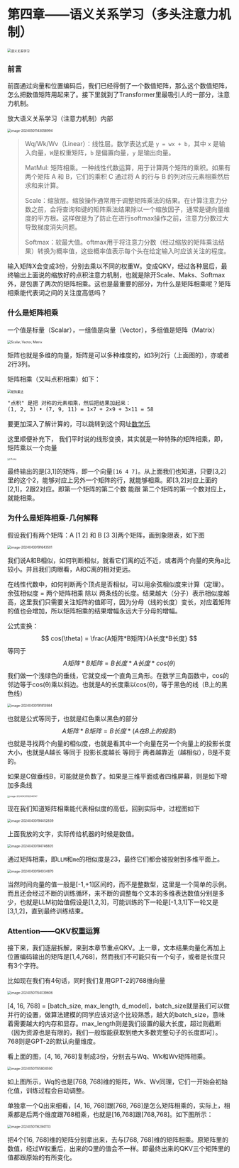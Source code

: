# 第四章——语义关系学习（多头注意力机制）

<img src="../assets/image-20240421212923027.png" alt="语义关系学习" style="zoom:50%;" />

### 前言

前面通过向量和位置编码后，我们已经得倒了一个数值矩阵，那么这个数值矩阵，怎么把数值矩阵用起来了。接下里就到了Transformer里最吸引人的一部分，注意力机制。

放大语义关系学习（注意力机制）内部

<img src="../assets/image-20240501143058994.png" alt="image-20240501143058994" style="zoom:50%;" />

> Wq/Wk/Wv（Linear）：线性层。数学表达式是 `y = wx + b`，其中 `x` 是输入向量，`W`是权重矩阵，`b` 是偏置向量，`y` 是输出向量。
>
> MatMul: 矩阵相乘。一种线性代数运算，用于计算两个矩阵的乘积。如果有两个矩阵 A 和 B，它们的乘积 C 通过将 A 的行与 B 的列对应元素相乘然后求和来计算。
>
> Scale：缩放层。缩放操作通常用于调整矩阵乘法的结果。在计算注意力分数之前，会将查询和键的矩阵乘法结果除以一个缩放因子，通常是键向量维度的平方根。这样做是为了防止在进行softmax操作之前，注意力分数过大导致梯度消失问题。
>
> Softmax：软最大值。oftmax用于将注意力分数（经过缩放的矩阵乘法结果）转换为概率值，这些概率值表示每个头在给定输入时应该关注的程度。

输入矩阵X会变成3份，分别去乘以不同的权重W。变成QKV，经过各种层后，最终输出上面说的缩放好的点积注意力机制，也就是除开Scale、Maks、Softmax外，是包裹了两次的矩阵相乘。这也是最重要的部分，为什么是矩阵相乘呢？矩阵相乘能代表词之间的关注度高低吗？



### 什么是矩阵相乘

一个值是标量（Scalar），一组值是向量（Vector），多组值是矩阵（Matrix）

<img src="../assets/scalar-vector-matrix.svg" alt="Scalar, Vector, Matrix" style="zoom:50%;" />

矩阵也就是多维的向量，矩阵是可以多种维度的，如3列2行（上面图的），亦或者2行3列。

矩阵相乘（又叫点积相乘）如下：

<img src="../assets/matrix-multiply-a.svg" alt="矩阵乘法" style="zoom:50%;" />

~~~markdown
"点积" 是把 对称的元素相乘，然后把结果加起来：
(1, 2, 3) • (7, 9, 11) = 1×7 + 2×9 + 3×11 = 58
~~~

要更加深入了解计算的，可以跳转到这个网址[数学乐](https://www.shuxuele.com/algebra/matrix-multiplying.html)

这里顺便补充下， 我们平时说的线形变换，其实就是一种特殊的矩阵相乘，即，矩阵乘以一个向量

<img src="../assets/419801703.png" alt="L15.png" style="zoom:30%;" />

最终输出的是[3,1]的矩阵，即一个向量`[16 4 7]`。从上面我们也知道，只要[3,2]里的这个2，能够对应上另外一个矩阵的行，就能够相乘。即[3,2]对应上面的[2,1]，2跟2对应。即第一个矩阵的第二个数 能跟 第二个矩阵的第一个数对应上，就能相乘。



### 为什么是矩阵相乘-几何解释

假设我们有两个矩阵：A [1 2] 和 B [3 3]两个矩阵，画到象限表，如下图

<img src="../assets/image-20240430191643501.png" alt="image-20240430191643501" style="zoom:50%;" />

我们说A和B相似，如何判断相似，就看它们离的近不近，或者两个向量的夹角a比较小。并且我们肉眼看，A和C离的相对更远。

在线性代数中，如何判断两个顶点是否相似，可以用余弦相似度来计算（定理）。余弦相似度 = 两个矩阵相乘 除以 两条线的长度。结果越大（分子）表示相似度越高，这里我们只需要关注矩阵的值即可，因为分母（线的长度）变长，对应着矩阵的值也会增加，所以矩阵相乘的结果增幅永远大于分母的增幅。

公式变换：
$$
cos(\theta) =  \frac{A矩阵*B矩阵}{A长度*B长度}
$$
等同于
$$
A矩阵*B矩阵=B长度*A长度*cos(\theta)
$$
我们做一个浅绿色的垂线，它就变成一个直角三角形。在数学三角函数中，cos的邻边等于cos(θ)乘以斜边。也就是A的长度乘以cos(θ)，等于黑色的线（B上的黑色线）

<img src="../assets/image-20240430191813984.png" alt="image-20240430191813984" style="zoom:50%;" />

也就是公式等同于，也就是红色乘以黑色的部分
$$
A矩阵*B矩阵=B长度*(A在B上的投影)
$$
也就是寻找两个向量的相似度，也就是看其中一个向量在另一个向量上的投影长度大小，也就是A越长 等同于 投影长度越长 等同于 两者越靠近（越相似），B是不变的。

如果是C做垂线B，可能就是负数了。如果是三维平面或者四维屏幕，则是如下增加多条线

<img src="../assets/image-20240430192046147.png" alt="image-20240430192046147" style="zoom: 33%;" />

现在我们知道矩阵相乘能代表相似度的高低，回到实际中，过程图如下

<img src="../image-20240430194452839.png" alt="image-20240430194452839" style="zoom:50%;" />

上面我放的文字，实际传给机器的时候是数值。

<img src="../assets/image-20240430194746805.png" alt="image-20240430194746805" style="zoom:50%;" />

通过矩阵相乘，即`LLM`和`me`的相似度是23，最终它们都会被投射到多维平面上。

<img src="../assets/image-20240430194034870.png" alt="image-20240430194034870" style="zoom:50%;" />

当然时间向量的值一般是[-1,+1]区间的，而不是整数型，这里是一个简单的示例。而且还会经过不断的训练循环，来不断的调整每个文本的多维表达数值分别是多少，也就是LLM初始值假设是[1,2,3]，可能训练的下一轮是[-1,3,1]下一轮又是[3,1,2]，直到最终训练结束。



### Attention——QKV权重运算

接下来，我们逐层拆解，来到本章节重点QKV。上一章，文本结果向量化再加上位置编码输出的矩阵是[1,4,768]，然而我们不可能只有一个句子，或者是长度只有3个字符。

比如现在我们有4句话，同时我们复用GPT-2的768维向量

<img src="../assets/image-20240501154039606.png" alt="image-20240501154039606" style="zoom:50%;" />

[4, 16, 768] = [batch_size, max_length, d_model]，batch_size就是我们可以做并行的设置，做算法建模的同学应该对这个比较熟悉，越大的batch_size，意味着需要越大的内存和显存。max_length则是我们设置的最大长度，超过则截断（因为资源也是有限的，我们一般取能获取到绝大多数完整句子的长度即可）。768则是GPT-2的默认向量维度。

看上面的图，[4, 16, 768]复制成3份，分别去与Wq、Wk和Wv矩阵相乘。

<img src="../assets/image-20240501155804590.png" alt="image-20240501155804590" style="zoom:50%;" />

如上图所示，Wq的也是[768, 768]维的矩阵，Wk、Wv同理，它们一开始会初始化值，训练过程会自动调整。

单独拿一个Q出来细看，[4, 16, 768]跟[768, 768]是怎么矩阵相乘的，实际上，相乘都是后两个维度跟768相乘，也就是[16,768]跟[768,768]。如下图所示：

<img src="../assets/image-20240501162941113.png" alt="image-20240501162941113" style="zoom:50%;" />

把4个[16, 768]维的矩阵分别拿出来，去与[768, 768]维的矩阵相乘。原矩阵里的数值，经过W权重后，出来的Q里的值会不一样。即最终出来的QKV三个矩阵里的值都跟原始的有所变化。